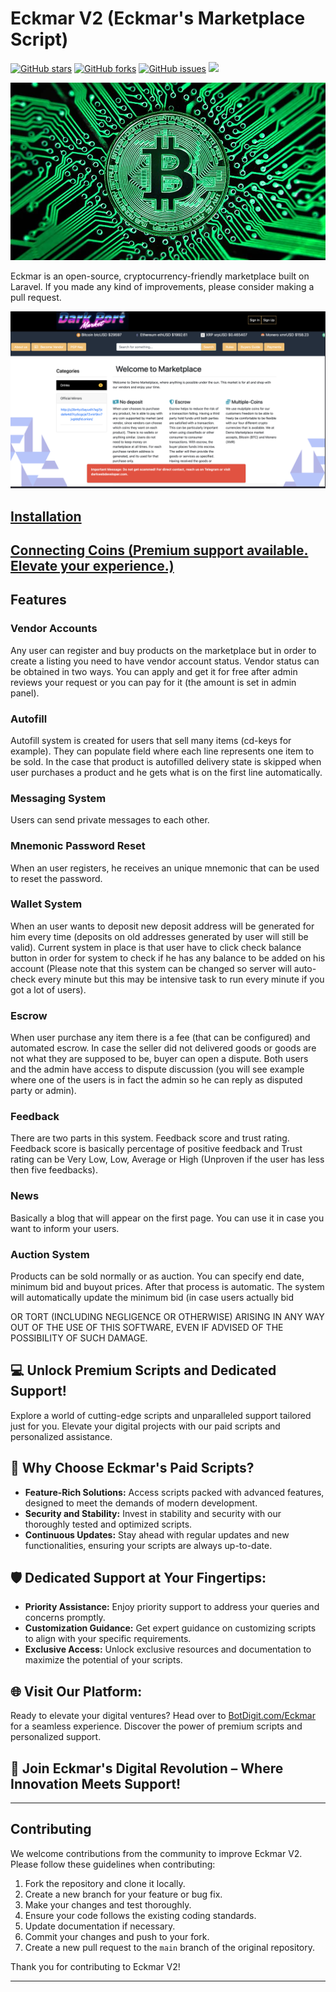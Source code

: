 # Eckmar V2 (Eckmar's Marketplace Script)
[![GitHub stars](https://img.shields.io/github/stars/eckmars/eckmar-v2)](https://github.com/eckmars/eckmar-v2/stargazers)
[![GitHub forks](https://img.shields.io/github/forks/eckmars/eckmar)](https://github.com/eckmars/eckmar-v2/network)
[![GitHub issues](https://img.shields.io/github/issues/eckmars/eckmar)](https://github.com/eckmars/eckmar-v2/issues)
![](https://img.shields.io/github/license/eckmarcommunity/eckmar)

![](https://github.com/Eckmars/Eckmar-v2/blob/master/demo/eckmarCrypto.jpg)

Eckmar is an open-source, cryptocurrency-friendly marketplace built on Laravel. If you made any kind of improvements, please consider making a pull request.

![](https://github.com/Eckmars/Eckmar-v2/blob/master/demo/eckmar-origial-image.png)

## [Installation](https://github.com/Eckmars/Eckmar-v2/blob/master/INSTALLATION.md)
## [Connecting Coins (Premium support available. Elevate your experience.)](https://github.com/Eckmars/Eckmar-v2/blob/master/CONNECTING-COINS.md)

## Features
### Vendor Accounts

Any user can register and buy products on the marketplace but in order to create a listing you need to have vendor account status. Vendor status can be obtained in two ways. You can apply and get it for free after admin reviews your request or you can pay for it (the amount is set in admin panel).

### Autofill

Autofill system is created for users that sell many items (cd-keys for example). They can populate field where each line represents one item to be sold. In the case that product is autofilled delivery state is skipped when user purchases a product and he gets what is on the first line automatically.

### Messaging System

Users can send private messages to each other.

### Mnemonic Password Reset

When an user registers, he receives an unique mnemonic that can be used to reset the password.

### Wallet System

When an user wants to deposit new deposit address will be generated for him every time (deposits on old addresses generated by user will still be valid). Current system in place is that user have to click check balance button in order for system to check if he has any balance to be added on his account (Please note that this system can be changed so server will auto-check every minute but this may be intensive task to run every minute if you got a lot of users).

### Escrow

When user purchase any item there is a fee (that can be configured) and automated escrow. In case the seller did not delivered goods or goods are not what they are supposed to be, buyer can open a dispute. Both users and the admin have access to dispute discussion (you will see example where one of the users is in fact the admin so he can reply as disputed party or admin).

### Feedback

There are two parts in this system. Feedback score and trust rating. Feedback score is basically percentage of positive feedback and Trust rating can be Very Low, Low, Average or High (Unproven if the user has less then five feedbacks).

### News

Basically a blog that will appear on the first page. You can use it in case you want to inform your users.

### Auction System

Products can be sold normally or as auction. You can specify end date, minimum bid and buyout prices. After that process is automatic. The system will automatically update the minimum bid (in case users actually bid

OR TORT (INCLUDING NEGLIGENCE OR OTHERWISE) 
ARISING IN ANY WAY OUT OF THE USE OF THIS SOFTWARE, 
EVEN IF ADVISED OF THE POSSIBILITY OF SUCH DAMAGE.

## 💻 Unlock Premium Scripts and Dedicated Support!

Explore a world of cutting-edge scripts and unparalleled support tailored just for you. Elevate your digital projects with our paid scripts and personalized assistance.

## 🚀 Why Choose Eckmar's Paid Scripts?

- **Feature-Rich Solutions:** Access scripts packed with advanced features, designed to meet the demands of modern development.
- **Security and Stability:** Invest in stability and security with our thoroughly tested and optimized scripts.
- **Continuous Updates:** Stay ahead with regular updates and new functionalities, ensuring your scripts are always up-to-date.

## 🛡️ Dedicated Support at Your Fingertips:

- **Priority Assistance:** Enjoy priority support to address your queries and concerns promptly.
- **Customization Guidance:** Get expert guidance on customizing scripts to align with your specific requirements.
- **Exclusive Access:** Unlock exclusive resources and documentation to maximize the potential of your scripts.

## 🌐 Visit Our Platform:
Ready to elevate your digital ventures? Head over to [BotDigit.com/Eckmar](https://botdigit.com/user/Eckmar) for a seamless experience. Discover the power of premium scripts and personalized support.

## 🤝 Join Eckmar's Digital Revolution – Where Innovation Meets Support!

---

## Contributing

We welcome contributions from the community to improve Eckmar V2. Please follow these guidelines when contributing:

1. Fork the repository and clone it locally.
2. Create a new branch for your feature or bug fix.
3. Make your changes and test thoroughly.
4. Ensure your code follows the existing coding standards.
5. Update documentation if necessary.
6. Commit your changes and push to your fork.
7. Create a new pull request to the `main` branch of the original repository.

Thank you for contributing to Eckmar V2!

---

